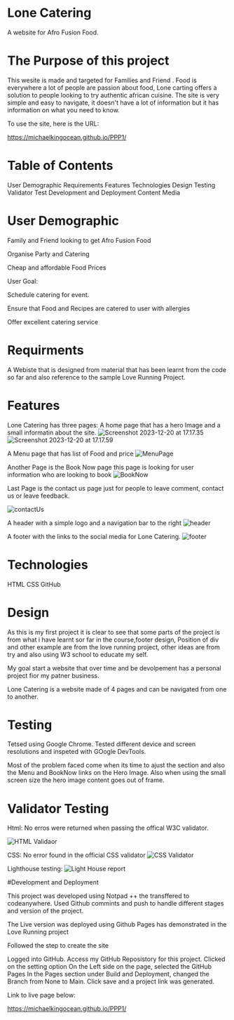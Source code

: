 # Lone Catering
A website for Afro Fusion Food.

# The Purpose of this project
This wesite is made and targeted for Families and Friend . Food is everywhere a lot of people are passion about food, Lone carting offers a solution to people looking to try authentic african cuisine.
The site is very simple and easy to navigate, it doesn't have a lot of information but it has information on what you need to know.

To use the site, here is the URL:

https://michaelkingocean.github.io/PPP1/


# Table of Contents

User Demographic
Requirements
Features
Technologies 
Design
Testing
Validator Test
Development and Deployment
Content
Media

# User Demographic

Family and Friend looking to get Afro Fusion Food

Organise Party and Catering

Cheap and affordable Food Prices

User Goal:

Schedule catering for event.

Ensure that Food and Recipes are catered to user with allergies

Offer excellent catering service


# Requirments

A Webiste that is designed from material that has been learnt from the code so far and also reference to the sample Love Running Project.

# Features

Lone Catering has three pages:
A home page that has a hero Image and a small informatin about the site.
![Screenshot 2023-12-20 at 17.17.35](assets/image/HomePage.png)
![Screenshot 2023-12-20 at 17.17.59](assets/image/homePage.png)

A Menu page that has list of Food and price
![MenuPage](assets/image/MenuPage.png)

Another Page is the Book Now page this page is looking for user information who are looking to book 
![BookNow](assets/image/bookNow.png)

Last Page is the contact us page just for people to leave comment, contact us or leave feedback.

![contactUs](assets/image/contactUs.png)

A header with a simple logo and a navigation bar to the right 
![header](assets/image/header.png)

A footer with the links to the social media for Lone Catering.
![footer](assets/image/footer.png)

# Technologies

HTML
CSS
GitHub

# Design

As this is my first project it is clear to see that some parts of the project is from what i have learnt sor far in the course,footer design, Position of div and other example are from the love running project, other ideas are from try and also using W3 school to educate my self.

My goal start a website that over time and be devolpement has a personal project fior my patner business.

Lone Catering is a website made of 4 pages and can be navigated from one to another.                                                                                                                                  
# Testing

Tetsed using Google Chrome. Tested different device and screen resolutions and inspeted with GOogle DevTools.

Most of the problem faced come when its time to ajust the section and also the Menu and BookNow links on the Hero Image. Also when using the small screen size the hero image content goes out of frame.

# Validator Testing 

Html: No erros were returned when passing the offical W3C validator.

![HTML Validaor](assets/image/HTMLValidation.png)

CSS: No error found in the official CSS validator
![CSS Validator](assets/image/CSSValidator.png)

Lighthouse testing:
![Light House report](assets/image/LightHouse.png)

#Development and Deployment

This project was developed using Notpad ++ the transffered to codeanywhere. Used Github commints and push to handle different stages and version of the project.

The Live version was deployed using Github Pages has demonstrated in the Love Running project

Followed the step to create the site

Logged into GitHub.
Access my GitHub Reposistory for this project.
Clicked on the setting option 
On the Left side on the page, selected the GitHub Pages
In the Pages section under Build and Deployment, changed the Branch from None to Main.
Click save and a project link was generated.

Link to live page below:

https://michaelkingocean.github.io/PPP1/



